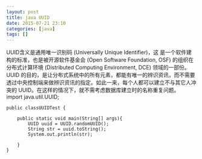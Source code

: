 ```yaml
---
layout: post
title: java UUID
date: 2015-07-21 23:10
categories: [java]
tags: []
---
```

UUID含义是通用唯一识别码 (Universally Unique Identifier)，这 是一个软件建构的标准，也是被开源软件基金会 (Open Software Foundation, OSF) 的组织在分布式计算环境 (Distributed Computing Environment, DCE) 领域的一部份。UUID 的目的，是让分布式系统中的所有元素，都能有唯一的辨识资讯，而不需要透过中央控制端来做辨识资讯的指定。如此一来，每个人都可以建立不与其它人冲突的 UUID。在这样的情况下，就不需考虑数据库建立时的名称重复问题。
	import java.util.UUID;
	
	
	public classUUIDTest {
	
	    public static void main(String[] args){
	        UUID uuid = UUID.randomUUID();  
	        String str = uuid.toString();
	        System.out.println(str);
	
	    }
	}
	

